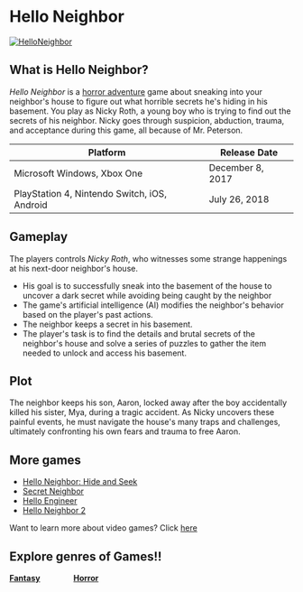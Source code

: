 # Hello Neighbor
[![HelloNeighbor](https://static.wikia.nocookie.net/fictionalcrossover/images/3/3c/NeighborLogo.webp/revision/latest/scale-to-width-down/1200?cb=20220818134933)](https://store.steampowered.com/app/1321680/Hello_Neighbor_2/)
## What is Hello Neighbor?
*Hello Neighbor* is a [horror adventure][genre1] game about sneaking into your neighbor's house to figure out what horrible secrets he's hiding in his basement. You play as Nicky Roth, a young boy who is trying to find out the secrets of his neighbor. Nicky goes through suspicion, abduction, trauma, and acceptance during this game, all because of Mr. Peterson.

| Platform | Release Date |
|----------|--------------|
| Microsoft Windows, Xbox One | December 8, 2017 |
| PlayStation 4, Nintendo Switch, iOS, Android | July 26, 2018 |


## Gameplay
The players controls *Nicky Roth*, who witnesses some strange happenings at his next-door neighbor's house. 
* His goal is to successfully sneak into the basement of the house to uncover a dark secret while avoiding being caught by the neighbor
* The game's artificial intelligence (AI) modifies the neighbor's behavior based on the player's past actions.
* The neighbor keeps a secret in his basement.
* The player's task is to find the details and brutal secrets of the neighbor's house and solve a series of puzzles to gather the item needed to unlock and access his basement.

## Plot
The neighbor keeps his son, Aaron, locked away after the boy accidentally killed his sister, Mya, during a tragic accident. As Nicky uncovers these painful events, he must navigate the house's many traps and challenges, ultimately confronting his own fears and trauma to free Aaron.  

## More games
* [Hello Neighbor: Hide and Seek](https://www.helloneighborgame.com/hide-and-seek)
* [Secret Neighbor](https://www.secretneighbor.com/)
* [Hello Engineer](https://www.helloengineer.com/)
* [Hello Neighbor 2](https://www.helloneighbor2.com/)

Want to learn more about video games? Click [here][another place]

[another place]: https://github.com/319SoftDev/wiki-project-group-row-2/blob/main/videogame/readme.md

## Explore genres of Games!!
**[Fantasy][fantasylol]** &nbsp; &nbsp; &nbsp; &nbsp; &nbsp; &nbsp; &nbsp; **[Horror][horrorlol]**

[fantasylol]: https://github.com/319SoftDev/wiki-project-group-row-2/blob/main/videogame/fantasy/fent.md
[horrorlol]: https://github.com/319SoftDev/wiki-project-group-row-2/blob/main/videogame/horror/horrorfile.md
[genre1]:https://github.com/319SoftDev/wiki-project-group-row-2/blob/main/videogame/storygame/story.md
